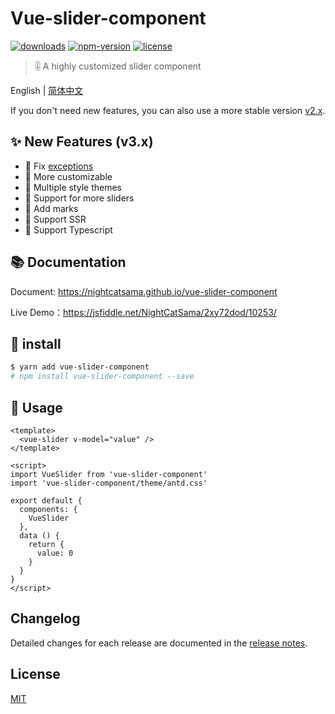 
# Vue-slider-component

[![downloads](https://img.shields.io/npm/dt/vue-slider-component.svg)](https://www.npmjs.com/package/vue-slider-component)
[![npm-version](https://img.shields.io/npm/v/vue-slider-component.svg)](https://www.npmjs.com/package/vue-slider-component)
[![license](https://img.shields.io/npm/l/express.svg)]()

> 🎚 A highly customized slider component

English | [简体中文](https://github.com/NightCatSama/vue-slider-component/blob/master/README-CN.md)

If you don't need new features, you can also use a more stable version [v2.x](https://github.com/NightCatSama/vue-slider-component/tree/v2).

## ✨ New Features (v3.x)
- 🔧 Fix [exceptions](https://github.com/NightCatSama/vue-slider-component#exceptions)
- 🍖 More customizable
- 👗 Multiple style themes
- 🐳 Support for more sliders
- 📌 Add marks
- 🎉 Support SSR
- 🍒 Support Typescript

## 📚 Documentation

Document: <https://nightcatsama.github.io/vue-slider-component>

Live Demo：<https://jsfiddle.net/NightCatSama/2xy72dod/10253/>


## 🎯 install
```bash
$ yarn add vue-slider-component
# npm install vue-slider-component --save
```


## 🚀 Usage
```vue
<template>
  <vue-slider v-model="value" />
</template>

<script>
import VueSlider from 'vue-slider-component'
import 'vue-slider-component/theme/antd.css'

export default {
  components: {
    VueSlider
  },
  data () {
    return {
      value: 0
    }
  }
}
</script>
```

## Changelog

Detailed changes for each release are documented in the [release notes](https://github.com/NightCatSama/vue-slider-component/blob/master/CHANGELOG.md).

## License

[MIT](https://github.com/NightCatSama/vue-slider-component/blob/master/LICENSE)